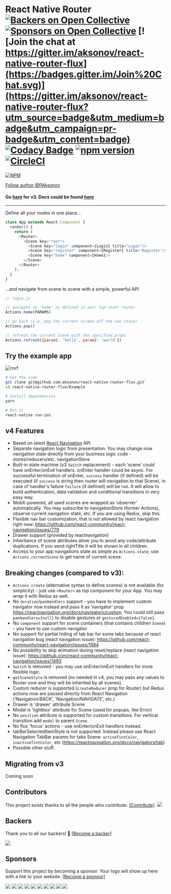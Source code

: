 # React Native Router [![Backers on Open Collective](https://opencollective.com/react-native-router-flux/backers/badge.svg)](#backers) [![Sponsors on Open Collective](https://opencollective.com/react-native-router-flux/sponsors/badge.svg)](#sponsors) [![Join the chat at https://gitter.im/aksonov/react-native-router-flux](https://badges.gitter.im/Join%20Chat.svg)](https://gitter.im/aksonov/react-native-router-flux?utm_source=badge&utm_medium=badge&utm_campaign=pr-badge&utm_content=badge) [![Codacy Badge](https://api.codacy.com/project/badge/grade/c6d869e2367a4fb491efc9de228c5ac6)](https://www.codacy.com/app/aksonov-github/react-native-router-flux) [![npm version](https://badge.fury.io/js/react-native-router-flux.svg)](http://badge.fury.io/js/react-native-router-flux) [![CircleCI](https://circleci.com/gh/aksonov/react-native-router-flux.svg?style=svg)](https://circleci.com/gh/aksonov/react-native-router-flux)

[![NPM](https://nodei.co/npm/react-native-router-flux.png?downloads=true&downloadRank=true&stars=true)](https://nodei.co/npm/react-native-router-flux/)  

[Follow author @PAksonov](https://twitter.com/PAksonov)

#### Go [here](https://github.com/aksonov/react-native-router-flux/tree/v3) for v3. Docs could be found [here](https://github.com/aksonov/react-native-router-flux/blob/master/README3.md)

___

Define all your routes in one place...

```js
class App extends React.Component {
  render() {
    return (
      <Router>
        <Scene key="root">
          <Scene key="login" component={Login} title="Login"/>
          <Scene key="register" component={Register} title="Register"/>
          <Scene key="home" component={Home}/>
        </Scene>
      </Router>
    );
  }
}
```

...and navigate from scene to scene with a simple, powerful API

```js
// login.js

// navigate to 'home' as defined in your top-level router
Actions.home(PARAMS)

// go back (i.e. pop the current screen off the nav stack)
Actions.pop()

// refresh the current Scene with the specified props
Actions.refresh({param1: 'hello', param2: 'world'})
```


## Try the example app

![rnrf](https://user-images.githubusercontent.com/3681859/27937441-ef61d932-626b-11e7-885f-1db7dc74b32e.gif)

```bash
# Get the code
git clone git@github.com:aksonov/react-native-router-flux.git`
cd react-native-router-flux/Example

# Install dependencies
yarn

# Run it
react-native run-ios
```

## v4 Features
* Based on latest [React Navigation](https://reactnavigation.org) API
* Separate navigation logic from presentation. You may change now navigation state directly from your business logic code - stores/reducers/etc. navigationStore
* Built-in state machine (v3 `Switch` replacement) - each ‘scene’ could have onEnter/onExit handlers. onEnter handler could be async. For successful termination of onEnter, `success` handler (if defined) will be executed (if `success` is string then router will navigation to that Scene), in case of handler's failure `failure` (if defined) will be run. It will allow to build authentication, data validation and conditional transitions in very easy way.
* MobX-powered, all used scenes are wrapped as 'observer' automatically. You may subscribe to navigationStore (former Actions), observe current navigation state, etc. If you are using Redux, skip this.
* Flexible nav bar customization, that is not allowed by react navigation right now:
https://github.com/react-community/react-navigation/issues/779
* Drawer support (provided by reactnavigation)
* Inheritance of scene attributes allow you to avoid any code/attribute duplications. If you send rightTitle it will be shown in all children.
* Access to your app navigations state as simple as `Actions.state`, use `Actions.currentScene` to get name of current scene.

## Breaking changes (compared to v3):
* `Actions.create` (alternative syntax to define scenes) is not available (for simplicity) - just use `<Router>` as top component for your App. You may wrap it with Redux as well.
* No `duration`/`panHandlers` support - you have to implement custom navigator now instead and pass it as ‘navigator’ prop
https://reactnavigation.org/docs/navigators/custom. You could still pass `panHandlers={null}` to disable gestures or `gesturedEnabled={false}`
* No `component` support for scene containers (that contains children `Scene`) - you have to use custom navigator
* No support for partial hiding of tab bar for some tabs because of react navigation bug (react navigation issue):
https://github.com/react-community/react-navigation/issues/1584
* No possibility to skip animation during reset/replace (react navigation issue):
https://github.com/react-community/react-navigation/issues/1493
* `Switch` is removed - you may use onEnter/onExit handlers for more flexible logic.
* `getSceneStyle` is removed (no needed in v4, you may pass any values to Router now and they will be inherited by all scenes).
* Custom reducer is supported (`createReducer` prop for Router) but Redux actions now are passed directly from React Navigation (‘Navigation/BACK’, ‘Navigation/NAVIGATE’, etc.)
* Drawer is 'drawer' attribute Scene
* Modal is 'lightbox' attribute for Scene (used for popups, like Error)
* No `position` attribute is supported for custom transitions. For vertical transition add `modal` to parent `Scene`.
* No flux 'focus' actions - use onEnter/onExit handlers instead.
* tabBarSelectedItemStyle is not supported. Instead please use React Navigation TabBar params for tabs Scene: `activeTintColor`, `inactiveTintColor`, etc (https://reactnavigation.org/docs/navigators/tab)
* Possible other stuff.

## Migrating from v3
Coming soon

## Contributors

This project exists thanks to all the people who contribute. [[Contribute]](CONTRIBUTING.md).
<a href="graphs/contributors"><img src="https://opencollective.com/react-native-router-flux/contributors.svg?width=890" /></a>


## Backers

Thank you to all our backers! 🙏 [[Become a backer](https://opencollective.com/react-native-router-flux#backer)]

<a href="https://opencollective.com/react-native-router-flux#backers" target="_blank"><img src="https://opencollective.com/react-native-router-flux/backers.svg?width=890"></a>


## Sponsors

Support this project by becoming a sponsor. Your logo will show up here with a link to your website. [[Become a sponsor](https://opencollective.com/react-native-router-flux#sponsor)]

<a href="https://opencollective.com/react-native-router-flux/sponsor/0/website" target="_blank"><img src="https://opencollective.com/react-native-router-flux/sponsor/0/avatar.svg"></a>
<a href="https://opencollective.com/react-native-router-flux/sponsor/1/website" target="_blank"><img src="https://opencollective.com/react-native-router-flux/sponsor/1/avatar.svg"></a>
<a href="https://opencollective.com/react-native-router-flux/sponsor/2/website" target="_blank"><img src="https://opencollective.com/react-native-router-flux/sponsor/2/avatar.svg"></a>
<a href="https://opencollective.com/react-native-router-flux/sponsor/3/website" target="_blank"><img src="https://opencollective.com/react-native-router-flux/sponsor/3/avatar.svg"></a>
<a href="https://opencollective.com/react-native-router-flux/sponsor/4/website" target="_blank"><img src="https://opencollective.com/react-native-router-flux/sponsor/4/avatar.svg"></a>
<a href="https://opencollective.com/react-native-router-flux/sponsor/5/website" target="_blank"><img src="https://opencollective.com/react-native-router-flux/sponsor/5/avatar.svg"></a>
<a href="https://opencollective.com/react-native-router-flux/sponsor/6/website" target="_blank"><img src="https://opencollective.com/react-native-router-flux/sponsor/6/avatar.svg"></a>
<a href="https://opencollective.com/react-native-router-flux/sponsor/7/website" target="_blank"><img src="https://opencollective.com/react-native-router-flux/sponsor/7/avatar.svg"></a>
<a href="https://opencollective.com/react-native-router-flux/sponsor/8/website" target="_blank"><img src="https://opencollective.com/react-native-router-flux/sponsor/8/avatar.svg"></a>
<a href="https://opencollective.com/react-native-router-flux/sponsor/9/website" target="_blank"><img src="https://opencollective.com/react-native-router-flux/sponsor/9/avatar.svg"></a>


